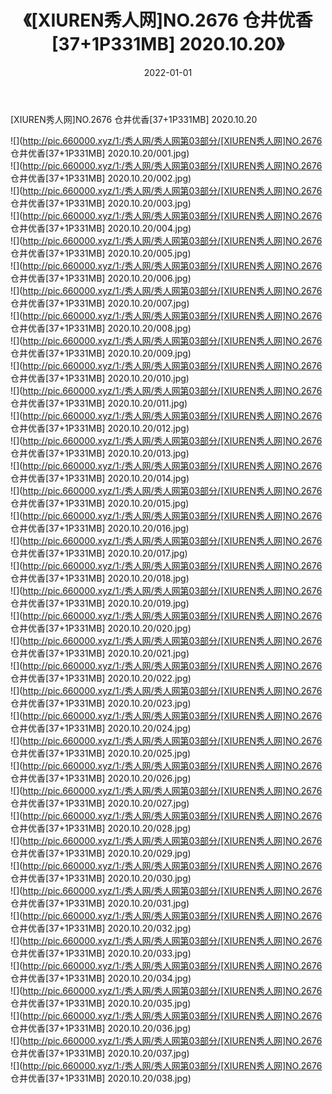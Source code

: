 ﻿---
layout: post
title:  《[XIUREN秀人网]NO.2676 仓井优香[37+1P331MB] 2020.10.20》
date:   2022-01-01
img: http://pic.660000.xyz/1:/秀人网/秀人网第03部分/[XIUREN秀人网]NO.2676 仓井优香[37+1P331MB] 2020.10.20/000.jpg
categories: [美女, 清纯, 唯美]
---

[XIUREN秀人网]NO.2676 仓井优香[37+1P331MB] 2020.10.20

 ![](http://pic.660000.xyz/1:/秀人网/秀人网第03部分/[XIUREN秀人网]NO.2676 仓井优香[37+1P331MB] 2020.10.20/001.jpg) <br>![](http://pic.660000.xyz/1:/秀人网/秀人网第03部分/[XIUREN秀人网]NO.2676 仓井优香[37+1P331MB] 2020.10.20/002.jpg) <br>![](http://pic.660000.xyz/1:/秀人网/秀人网第03部分/[XIUREN秀人网]NO.2676 仓井优香[37+1P331MB] 2020.10.20/003.jpg) <br>![](http://pic.660000.xyz/1:/秀人网/秀人网第03部分/[XIUREN秀人网]NO.2676 仓井优香[37+1P331MB] 2020.10.20/004.jpg) <br>![](http://pic.660000.xyz/1:/秀人网/秀人网第03部分/[XIUREN秀人网]NO.2676 仓井优香[37+1P331MB] 2020.10.20/005.jpg) <br>![](http://pic.660000.xyz/1:/秀人网/秀人网第03部分/[XIUREN秀人网]NO.2676 仓井优香[37+1P331MB] 2020.10.20/006.jpg) <br>![](http://pic.660000.xyz/1:/秀人网/秀人网第03部分/[XIUREN秀人网]NO.2676 仓井优香[37+1P331MB] 2020.10.20/007.jpg) <br>![](http://pic.660000.xyz/1:/秀人网/秀人网第03部分/[XIUREN秀人网]NO.2676 仓井优香[37+1P331MB] 2020.10.20/008.jpg) <br>![](http://pic.660000.xyz/1:/秀人网/秀人网第03部分/[XIUREN秀人网]NO.2676 仓井优香[37+1P331MB] 2020.10.20/009.jpg) <br>![](http://pic.660000.xyz/1:/秀人网/秀人网第03部分/[XIUREN秀人网]NO.2676 仓井优香[37+1P331MB] 2020.10.20/010.jpg) <br>![](http://pic.660000.xyz/1:/秀人网/秀人网第03部分/[XIUREN秀人网]NO.2676 仓井优香[37+1P331MB] 2020.10.20/011.jpg) <br>![](http://pic.660000.xyz/1:/秀人网/秀人网第03部分/[XIUREN秀人网]NO.2676 仓井优香[37+1P331MB] 2020.10.20/012.jpg) <br>![](http://pic.660000.xyz/1:/秀人网/秀人网第03部分/[XIUREN秀人网]NO.2676 仓井优香[37+1P331MB] 2020.10.20/013.jpg) <br>![](http://pic.660000.xyz/1:/秀人网/秀人网第03部分/[XIUREN秀人网]NO.2676 仓井优香[37+1P331MB] 2020.10.20/014.jpg) <br>![](http://pic.660000.xyz/1:/秀人网/秀人网第03部分/[XIUREN秀人网]NO.2676 仓井优香[37+1P331MB] 2020.10.20/015.jpg) <br>![](http://pic.660000.xyz/1:/秀人网/秀人网第03部分/[XIUREN秀人网]NO.2676 仓井优香[37+1P331MB] 2020.10.20/016.jpg) <br>![](http://pic.660000.xyz/1:/秀人网/秀人网第03部分/[XIUREN秀人网]NO.2676 仓井优香[37+1P331MB] 2020.10.20/017.jpg) <br>![](http://pic.660000.xyz/1:/秀人网/秀人网第03部分/[XIUREN秀人网]NO.2676 仓井优香[37+1P331MB] 2020.10.20/018.jpg) <br>![](http://pic.660000.xyz/1:/秀人网/秀人网第03部分/[XIUREN秀人网]NO.2676 仓井优香[37+1P331MB] 2020.10.20/019.jpg) <br>![](http://pic.660000.xyz/1:/秀人网/秀人网第03部分/[XIUREN秀人网]NO.2676 仓井优香[37+1P331MB] 2020.10.20/020.jpg) <br>![](http://pic.660000.xyz/1:/秀人网/秀人网第03部分/[XIUREN秀人网]NO.2676 仓井优香[37+1P331MB] 2020.10.20/021.jpg) <br>![](http://pic.660000.xyz/1:/秀人网/秀人网第03部分/[XIUREN秀人网]NO.2676 仓井优香[37+1P331MB] 2020.10.20/022.jpg) <br>![](http://pic.660000.xyz/1:/秀人网/秀人网第03部分/[XIUREN秀人网]NO.2676 仓井优香[37+1P331MB] 2020.10.20/023.jpg) <br>![](http://pic.660000.xyz/1:/秀人网/秀人网第03部分/[XIUREN秀人网]NO.2676 仓井优香[37+1P331MB] 2020.10.20/024.jpg) <br>![](http://pic.660000.xyz/1:/秀人网/秀人网第03部分/[XIUREN秀人网]NO.2676 仓井优香[37+1P331MB] 2020.10.20/025.jpg) <br>![](http://pic.660000.xyz/1:/秀人网/秀人网第03部分/[XIUREN秀人网]NO.2676 仓井优香[37+1P331MB] 2020.10.20/026.jpg) <br>![](http://pic.660000.xyz/1:/秀人网/秀人网第03部分/[XIUREN秀人网]NO.2676 仓井优香[37+1P331MB] 2020.10.20/027.jpg) <br>![](http://pic.660000.xyz/1:/秀人网/秀人网第03部分/[XIUREN秀人网]NO.2676 仓井优香[37+1P331MB] 2020.10.20/028.jpg) <br>![](http://pic.660000.xyz/1:/秀人网/秀人网第03部分/[XIUREN秀人网]NO.2676 仓井优香[37+1P331MB] 2020.10.20/029.jpg) <br>![](http://pic.660000.xyz/1:/秀人网/秀人网第03部分/[XIUREN秀人网]NO.2676 仓井优香[37+1P331MB] 2020.10.20/030.jpg) <br>![](http://pic.660000.xyz/1:/秀人网/秀人网第03部分/[XIUREN秀人网]NO.2676 仓井优香[37+1P331MB] 2020.10.20/031.jpg) <br>![](http://pic.660000.xyz/1:/秀人网/秀人网第03部分/[XIUREN秀人网]NO.2676 仓井优香[37+1P331MB] 2020.10.20/032.jpg) <br>![](http://pic.660000.xyz/1:/秀人网/秀人网第03部分/[XIUREN秀人网]NO.2676 仓井优香[37+1P331MB] 2020.10.20/033.jpg) <br>![](http://pic.660000.xyz/1:/秀人网/秀人网第03部分/[XIUREN秀人网]NO.2676 仓井优香[37+1P331MB] 2020.10.20/034.jpg) <br>![](http://pic.660000.xyz/1:/秀人网/秀人网第03部分/[XIUREN秀人网]NO.2676 仓井优香[37+1P331MB] 2020.10.20/035.jpg) <br>![](http://pic.660000.xyz/1:/秀人网/秀人网第03部分/[XIUREN秀人网]NO.2676 仓井优香[37+1P331MB] 2020.10.20/036.jpg) <br>![](http://pic.660000.xyz/1:/秀人网/秀人网第03部分/[XIUREN秀人网]NO.2676 仓井优香[37+1P331MB] 2020.10.20/037.jpg) <br>![](http://pic.660000.xyz/1:/秀人网/秀人网第03部分/[XIUREN秀人网]NO.2676 仓井优香[37+1P331MB] 2020.10.20/038.jpg) <br>